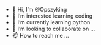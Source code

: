 - 👋 Hi, I’m @Opszyking
- 👀 I’m interested learning coding
- 🌱 I’m currently learning python
- 💞️ I’m looking to collaborate on ...
- 📫 How to reach me ...

<!---
Opszyking/Opszyking is a ✨ special ✨ repository because its `README.md` (this file) appears on your GitHub profile.
You can click the Preview link to take a look at your changes.
--->
